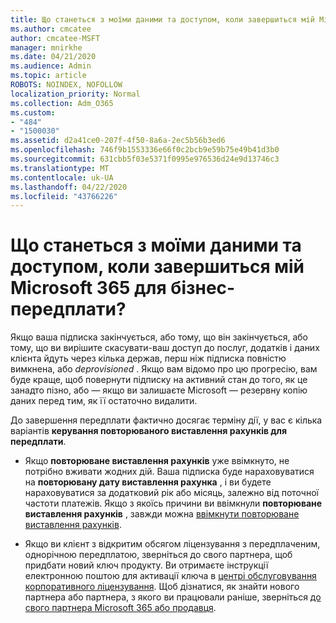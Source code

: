 ```yaml
---
title: Що станеться з моїми даними та доступом, коли завершиться мій Microsoft 365 для бізнес-передплати?
ms.author: cmcatee
author: cmcatee-MSFT
manager: mnirkhe
ms.date: 04/21/2020
ms.audience: Admin
ms.topic: article
ROBOTS: NOINDEX, NOFOLLOW
localization_priority: Normal
ms.collection: Adm_O365
ms.custom:
- "484"
- "1500030"
ms.assetid: d2a41ce0-207f-4f50-8a6a-2ec5b56b3ed6
ms.openlocfilehash: 746f9b1553336e66f0c2bcb9e59b75e49b41d3b0
ms.sourcegitcommit: 631cbb5f03e5371f0995e976536d24e9d13746c3
ms.translationtype: MT
ms.contentlocale: uk-UA
ms.lasthandoff: 04/22/2020
ms.locfileid: "43766226"
---
```

# <a name="what-happens-to-my-data-and-access-when-my-microsoft-365-for-business-subscription-ends"></a>Що станеться з моїми даними та доступом, коли завершиться мій Microsoft 365 для бізнес-передплати?

Якщо ваша підписка закінчується, або тому, що він закінчується, або тому, що ви вирішите скасувати-ваш доступ до послуг, додатків і даних клієнта йдуть через кілька держав, перш ніж підписка повністю вимкнена, або *deprovisioned* . Якщо вам відомо про цю прогресію, вам буде краще, щоб повернути підписку на активний стан до того, як це занадто пізно, або — якщо ви залишаєте Microsoft — резервну копію даних перед тим, як її остаточно видалити.
  
До завершення передплати фактично досягає терміну дії, у вас є кілька варіантів **керування повторюваного виставлення рахунків для передплати**.
  
- Якщо **повторюване виставлення рахунків** уже ввімкнуто, не потрібно вживати жодних дій. Ваша підписка буде нараховуватися на **повторювану дату виставлення рахунка** , і ви будете нараховуватися за додатковий рік або місяць, залежно від поточної частоти платежів. Якщо з якоїсь причини ви ввімкнули **повторюване виставлення рахунків** , завжди можна [ввімкнути повторюване виставлення рахунків](https://docs.microsoft.com/office365/admin/subscriptions-and-billing/renew-your-subscription#turn-recurring-billing-off-or-on).

- Якщо ви клієнт з відкритим обсягом ліцензування з передплаченим, однорічною передплатою, зверніться до свого партнера, щоб придбати новий ключ продукту. Ви отримаєте інструкції електронною поштою для активації ключа в [центрі обслуговування корпоративного ліцензування](https://go.microsoft.com/fwlink/p/?LinkID=282016). Щоб дізнатися, як знайти нового партнера або партнера, з якого ви працювали раніше, зверніться [до свого партнера Microsoft 365 або продавця](https://docs.microsoft.com/office365/admin/manage/find-your-partner-or-reseller).